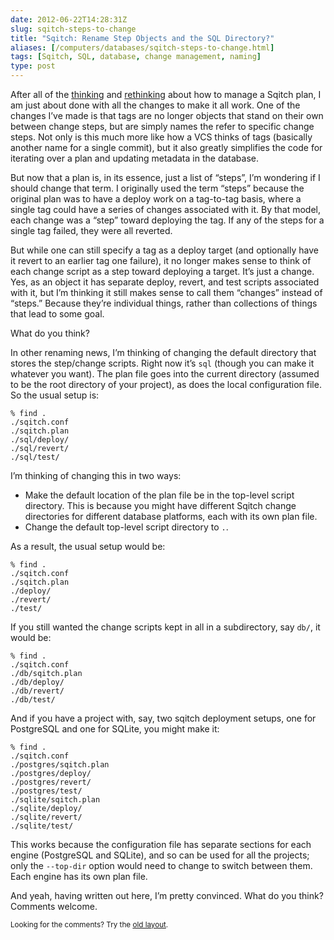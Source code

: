 ```yaml
--- 
date: 2012-06-22T14:28:31Z
slug: sqitch-steps-to-change
title: "Sqitch: Rename Step Objects and the SQL Directory?"
aliases: [/computers/databases/sqitch-steps-to-change.html]
tags: [Sqitch, SQL, database, change management, naming]
type: post
---
```


<p>After all of the <a href="/computers/databases/evolving-sqitch-plan.html">thinking</a>
and <a href="/computers/databases/sqitch-vcs-again.html">rethinking</a> about how to
manage a Sqitch plan, I am just about done with all the changes to make it all
work. One of the changes I’ve made is that tags are no longer objects that
stand on their own between change steps, but are simply names the refer to
specific change steps. Not only is this much more like how a VCS thinks of
tags (basically another name for a single commit), but it also greatly
simplifies the code for iterating over a plan and updating metadata in the
database.</p>

<p>But now that a plan is, in its essence, just a list of “steps”, I’m wondering
if I should change that term. I originally used the term “steps” because the
original plan was to have a deploy work on a tag-to-tag basis, where a single
tag could have a series of changes associated with it. By that model, each
change was a “step” toward deploying the tag. If any of the steps for a single
tag failed, they were all reverted.</p>

<p>But while one can still specify a tag as a deploy target (and optionally have
it revert to an earlier tag one failure), it no longer makes sense to think of
each change script as a step toward deploying a target. It’s just a change.
Yes, as an object it has separate deploy, revert, and test scripts associated
with it, but I’m thinking it still makes sense to call them “changes” instead
of “steps.” Because they’re individual things, rather than collections of
things that lead to some goal.</p>

<p>What do you think?</p>

<p>In other renaming news, I’m thinking of changing the default directory that
stores the step/change scripts. Right now it’s <code>sql</code> (though you can make it
whatever you want). The plan file goes into the current directory (assumed to
be the root directory of your project), as does the local configuration file.
So the usual setup is:</p>

<pre><code>% find .
./sqitch.conf
./sqitch.plan
./sql/deploy/
./sql/revert/
./sql/test/
</code></pre>

<p> I’m thinking of changing this in two ways:</p>

<ul>
<li>Make the default location of the plan file be in the top-level script
directory. This is because you might have different Sqitch change
directories for different database platforms, each with its own plan file.</li>
<li>Change the default top-level script directory to <code>.</code>.</li>
</ul>


<p>As a result, the usual setup would be:</p>

<pre><code>% find .
./sqitch.conf
./sqitch.plan
./deploy/
./revert/
./test/
</code></pre>

<p>If you still wanted the change scripts kept in all in a subdirectory, say <code>db/</code>, it would be:</p>

<pre><code>% find .
./sqitch.conf
./db/sqitch.plan
./db/deploy/
./db/revert/
./db/test/
</code></pre>

<p>And if you have a project with, say, two sqitch deployment setups, one for PostgreSQL and one for SQLite, you might make it:</p>

<pre><code>% find .
./sqitch.conf
./postgres/sqitch.plan
./postgres/deploy/
./postgres/revert/
./postgres/test/
./sqlite/sqitch.plan
./sqlite/deploy/
./sqlite/revert/
./sqlite/test/
</code></pre>

<p>This works because the configuration file has separate sections for each
engine (PostgreSQL and SQLite), and so can be used for all the projects; only
the <code>--top-dir</code> option would need to change to switch between them. Each
engine has its own plan file.</p>

<p>And yeah, having written out here, I’m pretty convinced. What do you think?
Comments welcome.</p>

<p class="past"><small>Looking for the comments? Try the <a rel="nofollow" href="//past.justatheory.com/computers/databases/sqitch-steps-to-change.html">old layout</a>.</small></p>


